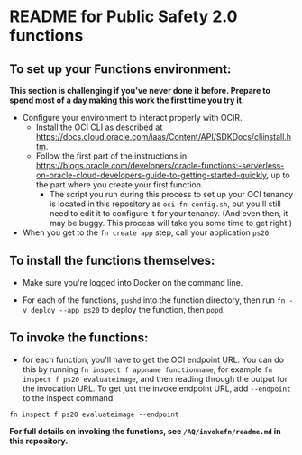 # README for Public Safety 2.0 functions

## To set up your Functions environment:

**This section is challenging if you've never done it before. Prepare to spend most of a day making this work the first time you try it.**

* Configure your environment to interact properly with OCIR.
  * Install the OCI CLI as described at <https://docs.cloud.oracle.com/iaas/Content/API/SDKDocs/cliinstall.htm>.
  * Follow the first part of the instructions in <https://blogs.oracle.com/developers/oracle-functions:-serverless-on-oracle-cloud-developers-guide-to-getting-started-quickly>, up to the part where you create your first function.
    * The script you run during this process to set up your OCI tenancy is located in this repository as `oci-fn-config.sh`, but you'll still need to edit it to configure it for your tenancy. (And even then, it may be buggy. This process will take you some time to get right.)
* When you get to the `fn create app` step, call your application `ps20`.

## To install the functions themselves:

* Make sure you're logged into Docker on the command line.

* For each of the functions, `pushd` into the function directory, then run `fn -v deploy --app ps20` to deploy the function, then `popd`.


## To invoke the functions:

* for each function, you'll have to get the OCI endpoint URL. You can do this by running `fn inspect f appname functionname`, for example `fn inspect f ps20 evaluateimage`, and then reading through the output for the invocation URL. To get just the invoke endpoint URL, add `--endpoint` to the inspect command:

`fn inspect f ps20 evaluateimage --endpoint`

**For full details on invoking the functions, see `/AQ/invokefn/readme.md` in this repository.**
